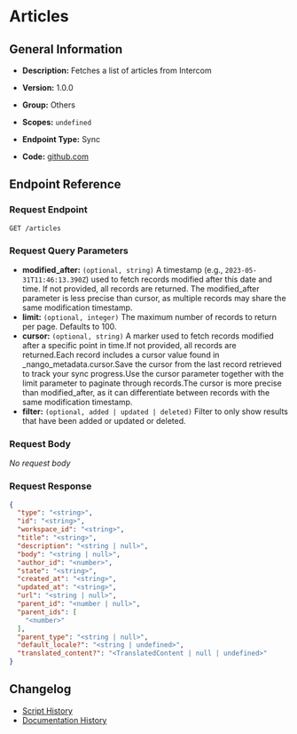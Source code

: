 # Articles

## General Information

- **Description:** Fetches a list of articles from Intercom

- **Version:** 1.0.0
- **Group:** Others
- **Scopes:** `undefined`
- **Endpoint Type:** Sync
- **Code:** [github.com](https://github.com/NangoHQ/integration-templates/tree/main/integrations/intercom/syncs/articles.ts)


## Endpoint Reference

### Request Endpoint

`GET /articles`

### Request Query Parameters

- **modified_after:** `(optional, string)` A timestamp (e.g., `2023-05-31T11:46:13.390Z`) used to fetch records modified after this date and time. If not provided, all records are returned. The modified_after parameter is less precise than cursor, as multiple records may share the same modification timestamp.
- **limit:** `(optional, integer)` The maximum number of records to return per page. Defaults to 100.
- **cursor:** `(optional, string)` A marker used to fetch records modified after a specific point in time.If not provided, all records are returned.Each record includes a cursor value found in _nango_metadata.cursor.Save the cursor from the last record retrieved to track your sync progress.Use the cursor parameter together with the limit parameter to paginate through records.The cursor is more precise than modified_after, as it can differentiate between records with the same modification timestamp.
- **filter:** `(optional, added | updated | deleted)` Filter to only show results that have been added or updated or deleted.

### Request Body

_No request body_

### Request Response

```json
{
  "type": "<string>",
  "id": "<string>",
  "workspace_id": "<string>",
  "title": "<string>",
  "description": "<string | null>",
  "body": "<string | null>",
  "author_id": "<number>",
  "state": "<string>",
  "created_at": "<string>",
  "updated_at": "<string>",
  "url": "<string | null>",
  "parent_id": "<number | null>",
  "parent_ids": [
    "<number>"
  ],
  "parent_type": "<string | null>",
  "default_locale?": "<string | undefined>",
  "translated_content?": "<TranslatedContent | null | undefined>"
}
```

## Changelog

- [Script History](https://github.com/NangoHQ/integration-templates/commits/main/integrations/intercom/syncs/articles.ts)
- [Documentation History](https://github.com/NangoHQ/integration-templates/commits/main/integrations/intercom/syncs/articles.md)

<!-- END  GENERATED CONTENT -->

